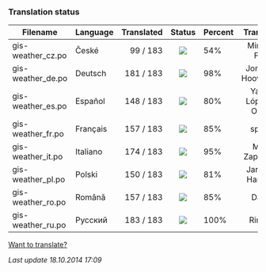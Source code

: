 ### **Translation status**

Filename | Language | Translated | Status | Percent | Translator
| ------------- | ------------- | ------------: | :-----------: | :------------- | :-------------: |
| gis-weather_cz.po| České | 99 / 183 | ![](https://dl.dropboxusercontent.com/u/99404329/bars/54.png) | 54% | Miroslav Fótyi |
| gis-weather_de.po| Deutsch | 181 / 183 | ![](https://dl.dropboxusercontent.com/u/99404329/bars/98.png) | 98% | Jonathan Hooverman |
| gis-weather_es.po| Español | 148 / 183 | ![](https://dl.dropboxusercontent.com/u/99404329/bars/80.png) | 80% | Yasser López de Olmos |
| gis-weather_fr.po| Français | 157 / 183 | ![](https://dl.dropboxusercontent.com/u/99404329/bars/85.png) | 85% | spyder |
| gis-weather_it.po| Italiano | 174 / 183 | ![](https://dl.dropboxusercontent.com/u/99404329/bars/95.png) | 95% | Mirko Zappitelli> |
| gis-weather_pl.po| Polski | 150 / 183 | ![](https://dl.dropboxusercontent.com/u/99404329/bars/81.png) | 81% | Jarosław Harasiuk |
| gis-weather_ro.po| Română | 157 / 183 | ![](https://dl.dropboxusercontent.com/u/99404329/bars/85.png) | 85% | Daniel |
| gis-weather_ru.po| Русский | 183 / 183 | ![](https://dl.dropboxusercontent.com/u/99404329/bars/100.png) | 100% | RingOV |

[Want to translate?](https://github.com/RingOV/gis-weather/wiki/Want-to-translate%3F)

_Last update 18.10.2014 17:09_
